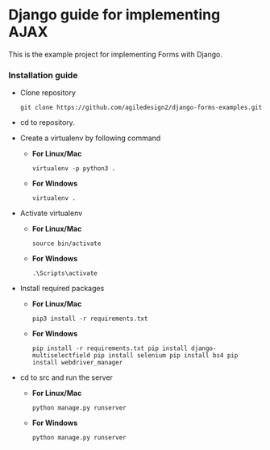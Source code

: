 # Django guide for implementing AJAX
This is the example project for implementing Forms with Django.



### Installation guide
- Clone repository

	`
	git clone https://github.com/agiledesign2/django-forms-examples.git
	`

- cd to repository.

- Create a virtualenv by following command
	- **For Linux/Mac**
	
		`
		virtualenv -p python3 .
		`

	- **For Windows**

		`
			virtualenv .
		`

- Activate virtualenv

	- **For Linux/Mac**
	
		`
			source bin/activate
		`

	- **For Windows**

		`
			.\Scripts\activate
		`

- Install required packages

	- **For Linux/Mac**
		
		`
			pip3 install -r requirements.txt
		`

	- **For Windows**

		`
			pip install -r requirements.txt
			pip install django-multiselectfield
			pip install selenium
			pip install bs4
			pip install webdriver_manager
		`

- cd to src and run the server
	
	- **For Linux/Mac**
		
		`
			python manage.py runserver
		`

	- **For Windows**

		`
			python manage.py runserver
		`
